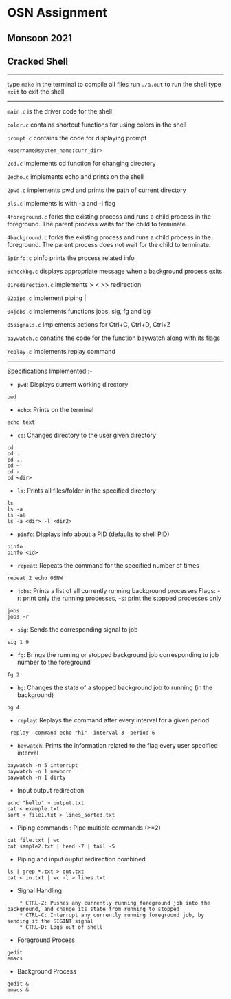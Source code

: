 # OSN Assignment
## Monsoon 2021
## Cracked Shell

----------
type `make` in the terminal to compile all files
run `./a.out` to run the shell
type `exit` to exit the shell

----------
`main.c` is the driver code for the shell

`color.c` contains shortcut functions for using colors in the shell

`prompt.c` contains the code for displaying prompt
``` 
<username@system_name:curr_dir>
```
`2cd.c` implements cd function for changing directory

`2echo.c` implements echo and prints on the shell

`2pwd.c` implements pwd and prints the path of current directory

`3ls.c` implements ls with -a and -l flag

`4foreground.c` forks the existing process and runs a child process in the foreground. The parent process waits for the child to terminate.

`4background.c` forks the existing process and runs a child process in the foreground. The parent process does not wait for the child to terminate.

`5pinfo.c` pinfo prints the process related info 

`6checkbg.c` displays appropriate message when a background process exits

`01redirection.c` implements > < >> redirection

`02pipe.c` implement piping |

`04jobs.c` implements functions jobs, sig, fg and bg

`05signals.c` implements actions for Ctrl+C, Ctrl+D, Ctrl+Z

`baywatch.c` conatins the code for the function baywatch along with its flags

`replay.c` implements replay command

----------
Specifications Implemented :-

* `pwd`: Displays current working directory
```
pwd
```
* `echo`: Prints on the terminal
```
echo text
```
* `cd`: Changes directory to the user given directory
```
cd
cd .
cd ..
cd ~
cd -
cd <dir>
```
* `ls`: Prints all files/folder in the specified directory
```
ls
ls -a
ls -al
ls -a <dir> -l <dir2>
```
* `pinfo`: Displays info about a PID (defaults to shell PID)
```
pinfo
pinfo <id>
```
* `repeat`: Repeats the command for the specified number of times
```
repeat 2 echo OSNW
```
* `jobs`: Prints a list of all currently running background processes
Flags: -r: print only the running processes, -s: print the stopped processes only
```
jobs
jobs -r
```
* `sig`: Sends the corresponding signal to job
```
sig 1 9
```
* `fg`: Brings the running or stopped background job corresponding to job number to the foreground
```
fg 2
```
* `bg`: Changes the state of a stopped background job to running (in the background)
```
bg 4
``` 
* `replay`: Replays the command after every interval for a given period
```
 replay -command echo "hi" -interval 3 -period 6
```
* `baywatch`: Prints the information related to the flag every user specified interval
```
baywatch -n 5 interrupt
baywatch -n 1 newborn
baywatch -n 1 dirty
```
* Input output redirection
```
echo "hello" > output.txt
cat < example.txt
sort < file1.txt > lines_sorted.txt
```
* Piping commands : Pipe multiple commands (>=2)
```
cat file.txt | wc
cat sample2.txt | head -7 | tail -5
```
* Piping and input ouptut redirection combined
```
ls | grep *.txt > out.txt
cat < in.txt | wc -l > lines.txt
```
* Signal Handling
```
    * CTRL-Z: Pushes any currently running foreground job into the background, and change its state from running to stopped
    * CTRL-C: Interrupt any currently running foreground job, by sending it the SIGINT signal
    * CTRL-D: Logs out of shell
```
* Foreground Process
```
gedit
emacs
```
* Background Process
```
gedit &
emacs &
```